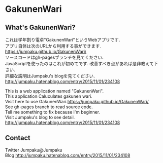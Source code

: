 # GakunenWari

## What's GakunenWari?

これは学年割り電卓"GakunenWari"というWebアプリです.  
アプリ自体は次のURLから利用する事ができます.  
https://jumpaku.github.io/GakunenWari/   
ソースコードはgh-pagesブランチを見てください.  
JavaScriptを使ったのはこれが初めてです. 改善すべき点があれば是非教えて下さい.  
詳細な説明はJumpaku's blogを見てください.  
http://jumpaku.hatenablog.com/entry/2015/11/01/234108
  
This is a web application named "GakunenWari".  
This application Caluculates gakunen wari.  
Visit here to use GakunenWari.https://jumpaku.github.io/GakunenWari/  
See gh-pages branch to read source code.  
Tell me something to fix because I'm beginner.  
Visit Jumpaku's blog to see detail.  
http://jumpaku.hatenablog.com/entry/2015/11/01/234108

## Contact

Twitter Jumpaku@Jumpaku  
Blog http://jumpaku.hatenablog.com/entry/2015/11/01/234108
